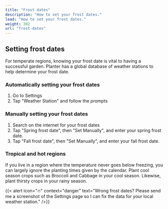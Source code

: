 ```yaml
---
title: "Frost dates"
description: "How to set your frost dates."
lead: "How to set your frost dates."
weight: 302
url: "frost-dates"
---
```


## Setting frost dates
For temperate regions, knowing your frost date is vital to having a successful garden. Planter has a global database of weather stations to help determine your frost date.

### Automatically setting your frost dates
1. Go to Settings
2. Tap "Weather Station" and follow the prompts

### Manually setting your frost dates
1. Search on the internet for your frost dates
2. Tap "Spring frost date", then "Set Manually", and enter your spring frost date.
3. Tap "Fall frost date", then "Set Manually", and enter your fall frost date.

### Tropical and hot regions
If you live in a region where the temperature never goes below freezing, you can largely ignore the planting times given by the calendar. Plant cool season crops such as Broccoli and Cabbage in your cool season. Likewise, plant thirsty crops in your rainy season.

{{< alert icon="🔥️" context="danger" text="Wrong frost dates? Please send me a screenshot of the Settings page so I can fix the data for your local weather station." />}}
